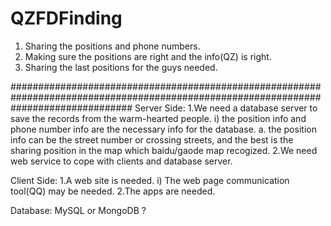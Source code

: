 # QZFDFinding
1. Sharing the positions and phone numbers.
2. Making sure the positions are right and the info(QZ) is right.
3. Sharing the last positions for the guys needed.

######################################################################################################################################
Server Side: 
1.We need a database server to save the records from the warm-hearted people.
	i) the position info and phone number info are the necessary info for the database.
		a. the position info can be the street number or crossing streets, and the best is the sharing position in the map which baidu/gaode map recogized.
2.We need web service to cope with clients and database server.

Client Side:
1.A web site is needed.
	i) The web page communication tool(QQ) may be needed.
2.The apps are needed.


Database: MySQL or MongoDB ?
